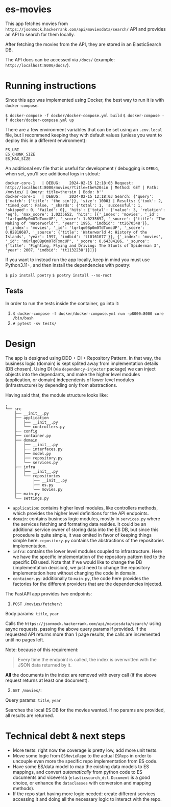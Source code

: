 # es-movies

This app fetches movies from `https://jsonmock.hackerrank.com/api/moviesdata/search/` API and provides an API to search for them locally.

After fetching the movies from the API, they are stored in an ElasticSearch DB.

The API docs can be accessed via `/docs/` (example: `http://localhost:8000/docs/`).

# Running instructions

Since this app was implemented using Docker, the best way to run it is with `docker-compose`:

`$ docker-compose -f docker/docker-compose.yml build`
`$ docker-compose -f docker/docker-compose.yml up`

There are a few environment variables that can be set using an `.env.local` file, but I recommend keeping they with default values (unless you want to deploy this in a different environment):

```
ES_URI
ES_CHUNK_SIZE
ES_MAX_SIZE
```

An additional env file that is useful for development  / debugging is `DEBUG`, when set, you'll see additional logs in stdout:

```
docker-core-1   | DEBUG:    2024-02-15 12:18:03 Request: http://localhost:8000/movies/?title=the%20sin | Method: GET | Path: /movies/ | Query: title=the+sin | Body: b''
docker-core-1   | DEBUG:    2024-02-15 12:18:03 Search: {'query': {'match': {'title': 'the sin'}}, 'size': 1000} | Results: {'took': 2, 'timed_out': False, '_shards': {'total': 1, 'successful': 1, 'skipped': 0, 'failed': 0}, 'hits': {'total': {'value': 3, 'relation': 'eq'}, 'max_score': 1.0235652, 'hits': [{'_index': 'movies', '_id': 'larlqo0Bp0m0TdTxmcUP', '_score': 1.0235652, '_source': {'title': "The Making of 'Waterworld'", 'year': 1995, 'imdbid': 'tt2670548'}}, {'_index': 'movies', '_id': 'lqrlqo0Bp0m0TdTxmcUP', '_score': 0.82818687, '_source': {'title': 'Waterworld 4: History of the Islands', 'year': 1997, 'imdbid': 'tt0161077'}}, {'_index': 'movies', '_id': 'm6rlqo0Bp0m0TdTxmcUP', '_score': 0.64384186, '_source': {'title': 'Fighting, Flying and Driving: The Stunts of Spiderman 3', 'year': 2007, 'imdbid': 'tt1132238'}}]}}
```

If you want to instead run the app locally, keep in mind you must use Python3.11+, and then install the dependencies with poetry:

`$ pip install poetry`
`$ poetry install --no-root`

## Tests

In order to run the tests inside the container, go into it:

1. `$ docker-compose -f docker/docker-compose.yml run -p8000:8000 core /bin/bash`
2. `# pytest -sv tests/`

# Design

The app is designed using DDD + DI + Repository Pattern. In that way, the business logic (domain) is kept splited away from implementation details (DB chosen).
Using DI (via `dependency-injector` package) we can inject objects into the dependants, and make the higher level modules (application, or domain) independents of lower level modules (infrastructure) by depending only from abstractions.

Having said that, the module structure looks like:

```
.
└── src
    ├── __init__.py
    ├── application
    │   ├── __init__.py
    │   └── controllers.py
    ├── config
    ├── container.py
    ├── domain
    │   ├── __init__.py
    │   ├── interfaces.py
    │   ├── model.py
    │   ├── repository.py
    │   └── services.py
    ├── infra
    │   ├── __init__.py
    │   └── repositories
    │       ├── __init__.py
    │       ├── es.py
    │       └── movies.py
    ├── main.py
    └── settings.py
```

- `application`: contains higher level modules, like controllers methods, which provides the higher level definitions for the API endpoints.
- `domain`: contains business logic modules, mostly in `services.py` where the services fetching and formating data resides. It could be an additional service owner of storing data into the ES DB, but since this procedure is quite simple, it was omited in favor of keeping things simple here. `repository.py` contains the abstractions of the repositories implementation.
- `infra`: contains the lower level modules coupled to infrastructure. Here we have the specific implementation of the repository pattern tied to the specific DB used. Note that if we would like to change the DB (implementation decision), we just need to change the repository implementation here without changing the code in domain.
- `container.py`: additionally to `main.py`, the code here provides the factories for the different providers that are the dependencies injected.

The FastAPI app provides two endpoints:

1. `POST /movies/fetcher/`:

Body params: `title`, `year`

Calls the `https://jsonmock.hackerrank.com/api/moviesdata/search/` using async requests, passing the above query params if provided. If the requested API returns more than 1 page results, the calls are incremented until no pages left.

Note: because of this requirement:

> Every time the endpoint is called, the index is overwritten with the JSON data returned by it.

**All** the documents in the index are removed with every call (if the above request returns at least one document).

2. `GET /movies/`:

Query params: `title`, `year`

Searches the local ES DB for the movies wanted. If no params are provided, all results are returned.

# Technical debt & next steps

- More tests: right now the coverage is pretty low, add more unit tests.
- Move some logic from `ESMovieRepo` to the actual `ESRepo` in order to uncouple even more the specific repo implementation from ES code.
- Have some ES/data model to map the existing data models to ES mappings, and convert _automatically_ from python code to ES documents and viceversa (`elasticsearch_dsl.Document` is a good choice, or enhance the `dataclasses` with conversion and mapping methods).
- If the repo start having more logic needed: create different services accessing it and doing all the necessary logic to interact with the repo.
